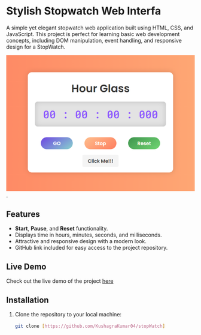 # Stylish Stopwatch Web Interfa

A simple yet elegant stopwatch web application built using HTML, CSS, and JavaScript. This project is perfect for learning basic web development concepts, including DOM manipulation, event handling, and responsive design for a StopWatch.

![Stopwatch Screenshot](image.png).

## Features

- **Start**, **Pause**, and **Reset** functionality.
- Displays time in hours, minutes, seconds, and milliseconds.
- Attractive and responsive design with a modern look.
- GitHub link included for easy access to the project repository.

## Live Demo

Check out the live demo of the project [here](https://kushagrakumar04.github.io/stopWatch/)

## Installation

1. Clone the repository to your local machine:

   ```bash
   git clone [https://github.com/KushagraKumar04/stopWatch]
